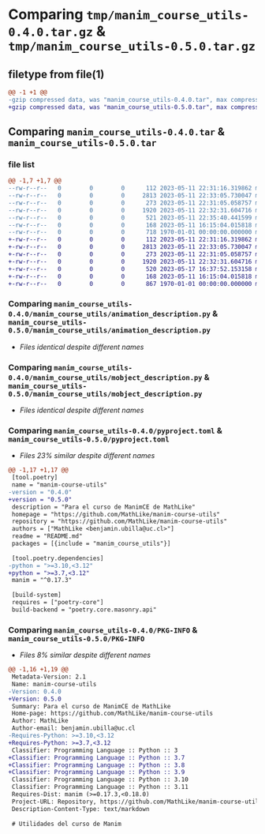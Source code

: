 # Comparing `tmp/manim_course_utils-0.4.0.tar.gz` & `tmp/manim_course_utils-0.5.0.tar.gz`

## filetype from file(1)

```diff
@@ -1 +1 @@
-gzip compressed data, was "manim_course_utils-0.4.0.tar", max compression
+gzip compressed data, was "manim_course_utils-0.5.0.tar", max compression
```

## Comparing `manim_course_utils-0.4.0.tar` & `manim_course_utils-0.5.0.tar`

### file list

```diff
@@ -1,7 +1,7 @@
--rw-r--r--   0        0        0      112 2023-05-11 22:31:16.319862 manim_course_utils-0.4.0/manim_course_utils/__init__.py
--rw-r--r--   0        0        0     2813 2023-05-11 22:33:05.730047 manim_course_utils-0.4.0/manim_course_utils/animation_description.py
--rw-r--r--   0        0        0      273 2023-05-11 22:31:05.058757 manim_course_utils-0.4.0/manim_course_utils/markdown_tex_template.py
--rw-r--r--   0        0        0     1920 2023-05-11 22:32:31.604716 manim_course_utils-0.4.0/manim_course_utils/mobject_description.py
--rw-r--r--   0        0        0      521 2023-05-11 22:35:40.441599 manim_course_utils-0.4.0/pyproject.toml
--rw-r--r--   0        0        0      168 2023-05-11 16:15:04.015818 manim_course_utils-0.4.0/README.md
--rw-r--r--   0        0        0      718 1970-01-01 00:00:00.000000 manim_course_utils-0.4.0/PKG-INFO
+-rw-r--r--   0        0        0      112 2023-05-11 22:31:16.319862 manim_course_utils-0.5.0/manim_course_utils/__init__.py
+-rw-r--r--   0        0        0     2813 2023-05-11 22:33:05.730047 manim_course_utils-0.5.0/manim_course_utils/animation_description.py
+-rw-r--r--   0        0        0      273 2023-05-11 22:31:05.058757 manim_course_utils-0.5.0/manim_course_utils/markdown_tex_template.py
+-rw-r--r--   0        0        0     1920 2023-05-11 22:32:31.604716 manim_course_utils-0.5.0/manim_course_utils/mobject_description.py
+-rw-r--r--   0        0        0      520 2023-05-17 16:37:52.153158 manim_course_utils-0.5.0/pyproject.toml
+-rw-r--r--   0        0        0      168 2023-05-11 16:15:04.015818 manim_course_utils-0.5.0/README.md
+-rw-r--r--   0        0        0      867 1970-01-01 00:00:00.000000 manim_course_utils-0.5.0/PKG-INFO
```

### Comparing `manim_course_utils-0.4.0/manim_course_utils/animation_description.py` & `manim_course_utils-0.5.0/manim_course_utils/animation_description.py`

 * *Files identical despite different names*

### Comparing `manim_course_utils-0.4.0/manim_course_utils/mobject_description.py` & `manim_course_utils-0.5.0/manim_course_utils/mobject_description.py`

 * *Files identical despite different names*

### Comparing `manim_course_utils-0.4.0/pyproject.toml` & `manim_course_utils-0.5.0/pyproject.toml`

 * *Files 23% similar despite different names*

```diff
@@ -1,17 +1,17 @@
 [tool.poetry]
 name = "manim-course-utils"
-version = "0.4.0"
+version = "0.5.0"
 description = "Para el curso de ManimCE de MathLike"
 homepage = "https://github.com/MathLike/manim-course-utils"
 repository = "https://github.com/MathLike/manim-course-utils"
 authors = ["MathLike <benjamin.ubilla@uc.cl>"]
 readme = "README.md"
 packages = [{include = "manim_course_utils"}]
 
 [tool.poetry.dependencies]
-python = ">=3.10,<3.12"
+python = ">=3.7,<3.12"
 manim = "^0.17.3"
 
 [build-system]
 requires = ["poetry-core"]
 build-backend = "poetry.core.masonry.api"
```

### Comparing `manim_course_utils-0.4.0/PKG-INFO` & `manim_course_utils-0.5.0/PKG-INFO`

 * *Files 8% similar despite different names*

```diff
@@ -1,16 +1,19 @@
 Metadata-Version: 2.1
 Name: manim-course-utils
-Version: 0.4.0
+Version: 0.5.0
 Summary: Para el curso de ManimCE de MathLike
 Home-page: https://github.com/MathLike/manim-course-utils
 Author: MathLike
 Author-email: benjamin.ubilla@uc.cl
-Requires-Python: >=3.10,<3.12
+Requires-Python: >=3.7,<3.12
 Classifier: Programming Language :: Python :: 3
+Classifier: Programming Language :: Python :: 3.7
+Classifier: Programming Language :: Python :: 3.8
+Classifier: Programming Language :: Python :: 3.9
 Classifier: Programming Language :: Python :: 3.10
 Classifier: Programming Language :: Python :: 3.11
 Requires-Dist: manim (>=0.17.3,<0.18.0)
 Project-URL: Repository, https://github.com/MathLike/manim-course-utils
 Description-Content-Type: text/markdown
 
 # Utilidades del curso de Manim
```

